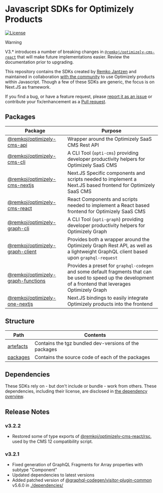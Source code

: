 # Javascript SDKs for Optimizely Products

[![License](https://img.shields.io/badge/License-Apache_2.0-blue.svg)](./LICENSE)

> [!WARNING]
> V3.* introduces a number of breaking changes in [`@remkoj/optimizely-cms-react`](./packages/optimizely-cms-react/README.md) that will make future implementations easier. Review the documentation prior to upgrading.

This repository contains the SDKs created by [Remko Jantzen](https://github.com/remkoj) and maintained in collaboration [with the community](https://github.com/remkoj/optimizely-dxp-clients/graphs/contributors) to use Optimizely products within Javascript. Though a few of these SDKs are generic, the focus is on Next.JS as framework.

If you find a bug, or have a feature request, please [report it as an issue](https://github.com/remkoj/optimizely-dxp-clients/issues) or contribute your fix/enhancement as a [Pull request](https://github.com/remkoj/optimizely-dxp-clients/pulls).

## Packages
| Package | Purpose |
| --- | --- |
| [@remkoj/optimizely-cms-api](./packages/optimizely-cms-api/README.md) | Wrapper around the Optimizely SaaS CMS Rest API |
| [@remkoj/optimizely-cms-cli](./packages/optimizely-cms-cli/README.md) | A CLI Tool (`opti-cms`) providing developer productivity helpers for Optimizely SaaS CMS |
| [@remkoj/optimizely-cms-nextjs](./packages/optimizely-cms-nextjs/README.md) | Next.JS Specific components and scripts needed to implement a Next.JS based frontend for Optimizely SaaS CMS |
| [@remkoj/optimizely-cms-react](./packages/optimizely-cms-react/README.md) | React Components and scripts needed to implement a React based frontend for Optimizely SaaS CMS |
| [@remkoj/optimizely-graph-cli](./packages/optimizely-graph-cli/README.md) | A CLI Tool (`opti-graph`) providing developer productivity helpers for Optimizely Graph |
| [@remkoj/optimizely-graph-client](./packages/optimizely-graph-client/README.md) | Provides both a wrapper around the Optimizely Graph Rest API, as well as a lightweight GraphQL client based upon `graphql-request` |
| [@remkoj/optimizely-graph-functions](./packages/optimizely-graph-functions/README.md) | Provides a preset for `graphql-codegen` and some default fragments that can be used to speed up the development of a frontend that leverages Optimizely Graph |
| [@remkoj/optimizely-one-nextjs](./packages/optimizely-one-nextjs/README.md) | Next.JS bindings to easily integrate Optimizely products into the frontend |

## Structure
| Path | Contents |
| --- | --- |
| [artefacts](./artefacts/) | Contains the tgz bundled dev-versions of the packages |
| [packages](./packages/) | Contains the source code of each of the packages |

## Dependencies
These SDKs rely on - but don't include or bundle - work from others. These dependencies, including their license, are disclosed in [the dependency overview](./DEPENDENCIES.md).

## Release Notes
### v3.2.2
- Restored some of type exports of [@remkoj/optimizely-cms-react/rsc](./packages/optimizely-cms-react/), used by the CMS 12 compatibility script.

### v3.2.1
- Fixed generation of GraphQL Fragments for Array properties with subtype "Component"
- Updated dependencies to latest versions
- Added patched version of [@graphql-codegen/visitor-plugin-common](https://www.npmjs.com/package/@graphql-codegen/visitor-plugin-common) v5.6.0 in [./dependencies/](./dependencies/)
